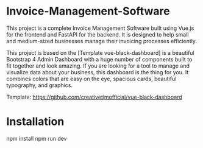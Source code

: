 # Invoice-Management-Software
This project is a complete Invoice Management Software built using Vue.js for the frontend and FastAPI for the backend. It is designed to help small and medium-sized businesses manage their invoicing processes efficiently.

This project is based on the [Template vue-black-dashboard]  is a beautiful Bootstrap 4 Admin Dashboard with a huge number of components built to fit together and look amazing. If you are looking for a tool to manage and visualize data about your business, this dashboard is the thing for you. It combines colors that are easy on the eye, spacious cards, beautiful typography, and graphics.

Template: https://github.com/creativetimofficial/vue-black-dashboard

# Installation
npm install
npm run dev

